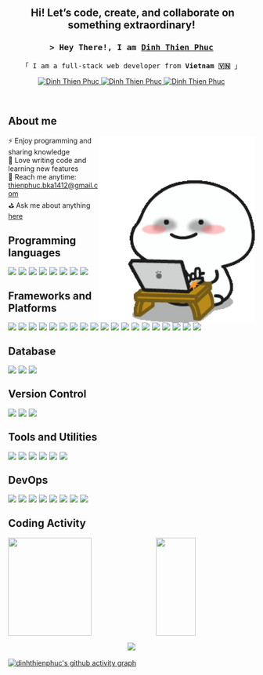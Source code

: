 <h2 align="center">
  <img src="https://media.tenor.com/ftqs42Yna-oAAAAi/mochi-mochi-hello-white-mochi-mochi.gif" alt="" width="10%" style="vertical-align: middle;" />
  Hi! Let’s code, create, and collaborate on something extraordinary!
</h2>

<!-- Intro  -->
<h3 align="center">
  <samp>&gt; Hey There!, I am
    <b><a target="_blank" href="https://dinhthienphuc.github.io/">Dinh Thien Phuc</a></b>
  </samp>
</h3>

<p align="center"> 
  <samp>
    「 I am a full-stack web developer from <b>Vietnam 🇻🇳</b> 」
  </samp>
</p>

<p align="center">
 <a href="https://dinhthienphuc.github.io/" target="blank">
  <img src="https://img.shields.io/badge/Website-DC143C?style=for-the-badge&logo=site&logoColor=white" alt="Dinh Thien Phuc" />
 </a>
 <a href="https://www.linkedin.com/in/dinh-thien-phuc/" target="_blank">
  <img src="https://img.shields.io/badge/LinkedIn-0077B5?style=for-the-badge&logo=linkedin&logoColor=white" alt="Dinh Thien Phuc"/>
 </a>
 <a href="https://www.upwork.com/freelancers/~014a32250c07d07348?mp_source=share" target="_blank">
  <img src="https://img.shields.io/badge/UpWork-6DA55F?style=for-the-badge&logo=upwork&logoColor=white" alt="Dinh Thien Phuc"/>
 </a>
</p>
<br />

## About me

<p>
 <img align="right" width="320" src="/assets/dark-eyes-sticker.gif" alt="Coding gif" />
</p>

⚡ Enjoy programming and sharing knowledge<br/>
📘 Love writing code and learning new features<br/>
🔭 Reach me anytime: thienphuc.bka1412@gmail.com<br/>
⛳ Ask me about anything [here](https://github.com/dinhthienphuc/dinhthienphuc/issues)<br/>

## Programming languages

<p style="display: flex; align-items: center; gap: 5px;">
  <img src="https://img.shields.io/badge/javascript-48942a.svg?style=for-the-badge&logo=javascript&logoColor=%23F7DF1E">
  <img src="https://img.shields.io/badge/typescript-d5087d.svg?style=for-the-badge&logo=typescript&logoColor=white">
  <img src="https://img.shields.io/badge/html5-24ebda.svg?style=for-the-badge&logo=html5&logoColor=white">
  <img src="https://img.shields.io/badge/css3-924409.svg?style=for-the-badge&logo=css3&logoColor=white">
  <img src="https://img.shields.io/badge/python-430a48.svg?style=for-the-badge&logo=python&logoColor=white">
  <img src="https://img.shields.io/badge/go-80bb74.svg?style=for-the-badge&logo=go&logoColor=white">
  <img src="https://img.shields.io/badge/lua-dada63.svg?style=for-the-badge&logo=lua&logoColor=white">
  <img src="https://img.shields.io/badge/c++-08ba34.svg?style=for-the-badge&logo=c%2B%2B&logoColor=white">
</p>

## Frameworks and Platforms

<p style="display: flex; align-items: center; gap: 5px;">
  <img src="https://img.shields.io/badge/react-515549.svg?style=for-the-badge&logo=react&logoColor=white">
  <img src="https://img.shields.io/badge/next-1f69df.svg?style=for-the-badge&logo=next.js&logoColor=white">
  <img src="https://img.shields.io/badge/vue-51ab73.svg?style=for-the-badge&logo=vue.js&logoColor=white">
  <img src="https://img.shields.io/badge/nuxt-cc65f1.svg?style=for-the-badge&logo=nuxt&logoColor=white">
  <img src="https://img.shields.io/badge/redux-d52a12.svg?style=for-the-badge&logo=redux&logoColor=white">
  <img src="https://img.shields.io/badge/zustand-797702.svg?style=for-the-badge&logo=zustand&logoColor=white">
  <img src="https://img.shields.io/badge/tailwindcss-672abb.svg?style=for-the-badge&logo=tailwindcss&logoColor=white">
  <img src="https://img.shields.io/badge/styled--components-af87aa.svg?style=for-the-badge&logo=styled-components&logoColor=white">
  <img src="https://img.shields.io/badge/ant--design-a85f2a.svg?style=for-the-badge&logo=ant-design&logoColor=white">
  <img src="https://img.shields.io/badge/mui-f9384b.svg?style=for-the-badge&logo=mui&logoColor=white">
  <img src="https://img.shields.io/badge/bootstrap-6b5d20.svg?style=for-the-badge&logo=bootstrap&logoColor=white">
  <img src="https://img.shields.io/badge/node-ac359c.svg?style=for-the-badge&logo=node.js&logoColor=white">
  <img src="https://img.shields.io/badge/express-3f811c.svg?style=for-the-badge&logo=express&logoColor=white">
  <img src="https://img.shields.io/badge/flask-e829f7.svg?style=for-the-badge&logo=flask&logoColor=white">
  <img src="https://img.shields.io/badge/selenium-5684c4.svg?style=for-the-badge&logo=selenium&logoColor=white">
  <img src="https://img.shields.io/badge/cypress-0a45ca.svg?style=for-the-badge&logo=cypress&logoColor=white">
  <img src="https://img.shields.io/badge/jest-2702ad.svg?style=for-the-badge&logo=jest&logoColor=white">
  <img src="https://img.shields.io/badge/react--testing--library-31a05f.svg?style=for-the-badge&logo=react-testing-library&logoColor=white">
  <img src="https://img.shields.io/badge/jquery-dd022c.svg?style=for-the-badge&logo=jquery&logoColor=white">
</p>

## Database

<p style="display: flex; align-items: center; gap: 5px;">
  <img src="https://img.shields.io/badge/redis-e829cf.svg?style=for-the-badge&logo=redis&logoColor=white">
  <img src="https://img.shields.io/badge/mongodb-a7ad53.svg?style=for-the-badge&logo=mongodb&logoColor=white">
  <img src="https://img.shields.io/badge/mysql-523f3a.svg?style=for-the-badge&logo=mysql&logoColor=white">
</p>

## Version Control

<p style="display: flex; align-items: center; gap: 5px;">
  <img src="https://img.shields.io/badge/git-295c58.svg?style=for-the-badge&logo=git&logoColor=white">
  <img src="https://img.shields.io/badge/github-ca6fe5.svg?style=for-the-badge&logo=github&logoColor=white">
  <img src="https://img.shields.io/badge/gitlab-4ec5dc.svg?style=for-the-badge&logo=gitlab&logoColor=white">
</p>

## Tools and Utilities

<p style="display: flex; align-items: center; gap: 5px;">
  <img src="https://img.shields.io/badge/npm-479385.svg?style=for-the-badge&logo=npm&logoColor=white">
  <img src="https://img.shields.io/badge/pnpm-3f9f52.svg?style=for-the-badge&logo=pnpm&logoColor=white">
  <img src="https://img.shields.io/badge/yarn-5323cb.svg?style=for-the-badge&logo=yarn&logoColor=white">
  <img src="https://img.shields.io/badge/webpack-f1134b.svg?style=for-the-badge&logo=webpack&logoColor=white">
  <img src="https://img.shields.io/badge/vite-021052.svg?style=for-the-badge&logo=vite&logoColor=white">
  <img src="https://img.shields.io/badge/jira-7473bb.svg?style=for-the-badge&logo=jira&logoColor=white">
</p>

## DevOps

<p style="display: flex; align-items: center; gap: 5px;">
  <img src="https://img.shields.io/badge/docker-155650.svg?style=for-the-badge&logo=docker&logoColor=white">
  <img src="https://img.shields.io/badge/ansible-191bd8.svg?style=for-the-badge&logo=ansible&logoColor=white">
  <img src="https://img.shields.io/badge/github--actions-4128f8.svg?style=for-the-badge&logo=github-actions&logoColor=white">
  <img src="https://img.shields.io/badge/gitlab--cicd-e022e0.svg?style=for-the-badge&logo=gitlab-cicd&logoColor=white">
  <img src="https://img.shields.io/badge/nginx-1e4c8a.svg?style=for-the-badge&logo=nginx&logoColor=white">
  <img src="https://img.shields.io/badge/openresty-ce68c5.svg?style=for-the-badge&logo=openresty&logoColor=white">
  <img src="https://img.shields.io/badge/rabbit--mq-fb7c6b.svg?style=for-the-badge&logo=rabbitmq&logoColor=white">
  <img src="https://img.shields.io/badge/linux-72d648.svg?style=for-the-badge&logo=linux&logoColor=white">
</p>

## Coding Activity

<p>
  <a href="https://github.com/dinhthienphuc" style="display: flex; justify-content: space-between;">
    <img src="https://github-readme-stats-git-masterrstaa-rickstaa.vercel.app/api?username=dinhthienphuc&show_icons=true&theme=gotham&include_all_commits=true&count_private=true&hide_border=true" width="58%" height="200"/>
    <img src="https://github-readme-stats-eight-theta.vercel.app/api/top-langs/?username=dinhthienphuc&langs_count=12&layout=compact&langs_count=8&theme=gotham&include_all_commits=true&count_private=true&hide_border=true" width="40%" height="200"/>
  </a>
</p>

<p align="center">
  <a href="https://github.com/dinhthienphuc"> 
    <img width="60%" src="https://github-readme-streak-stats.herokuapp.com/?user=dinhthienphuc&show_icons=true&locale=en&layout=demo&theme=gotham&hide_border=true" /> 
  </a>  
</p>

[![dinhthienphuc's github activity graph](https://github-readme-activity-graph.vercel.app/graph?username=dinhthienphuc&theme=github-compact&area=true)](https://github.com/dinhthienphuc/)
